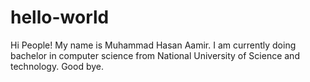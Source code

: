 # hello-world
 Hi People! 
 My name is Muhammad Hasan Aamir. I am currently doing bachelor in computer science from National University of Science and technology.
 Good bye.
